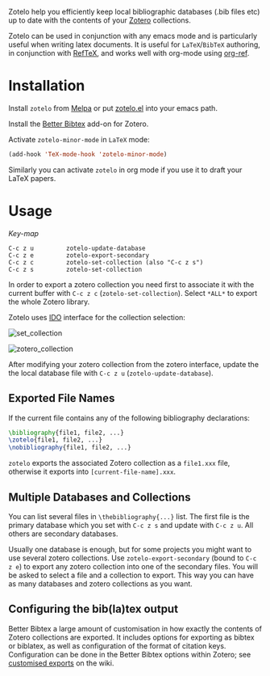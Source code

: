 Zotelo help you efficiently keep local bibliographic databases (.bib
files etc) up to date with the contents of your
[Zotero](http://www.zotero.org) collections.

Zotelo can be used in conjunction with any emacs mode and is
particularly useful when writing latex documents. It is useful for
`LaTeX`/`BibTeX` authoring, in conjunction with
[RefTeX](http://staff.science.uva.nl/~dominik/Tools/reftex/reftex-nutshell.html),
and works well with org-mode using [org-ref](https://github.com/jkitchin/org-ref).


Installation
============

Install `zotelo` from [Melpa](https://melpa.org/) or put [zotelo.el](https://raw.github.com/vitoshka/zotelo/master/zotelo.el) into your emacs path.

Install the [Better
Bibtex](https://github.com/retorquere/zotero-better-bibtex) add-on for Zotero.


Activate `zotelo-minor-mode` in `LaTeX` mode:

```lisp
(add-hook 'TeX-mode-hook 'zotelo-minor-mode)
```

Similarly you can activate `zotelo` in org mode if you use it to draft your LaTeX papers.

Usage
=====

_*Key-map*_
```
C-c z u         zotelo-update-database
C-c z e         zotelo-export-secondary
C-c z c         zotelo-set-collection (also "C-c z s")
C-c z s         zotelo-set-collection
```

In order to export a zotero collection you need first to associate it with the
current buffer with `C-c z c` (`zotelo-set-collection`). Select `*ALL*` to
export the whole Zotero library.

Zotelo uses [IDO](http://www.emacswiki.org/emacs/InteractivelyDoThings ) interface for the collection selection:

![set_collection](https://github.com/vitoshka/zotelo/raw/master/img/set_collection.png)

![zotero_collection](https://github.com/vitoshka/zotelo/raw/master/img/zotero_collection.png)

After modifying your zotero collection from the zotero interface, update the the
local database file with `C-c z u` (`zotelo-update-database`).

Exported File Names
-------------------

If the current file contains any of the following bibliography declarations:

```tex
\bibliography{file1, file2, ...}
\zotelo{file1, file2, ...}
\nobibliography{file1, file2, ...}
```

`zotelo` exports the associated Zotero collection as a `file1.xxx` file,
otherwise it exports into `[current-file-name].xxx`.


Multiple Databases and Collections
----------------------------------

You can list several files in `\thebibliography{...}` list. The first file is the primary database which you set with `C-c z s` and update with `C-c z u`. All others are secondary databases. 

Usually one database is enough, but for some projects you might want to
use several zotero collections. Use `zotelo-export-secondary` (bound to
`C-c z e`) to export any zotero collection into one of the secondary
files.  You will be asked to select a file and a collection to export.
This way you can have as many databases and zotero collections as you
want. 

Configuring the bib(la)tex output
---------------------------------

Better Bibtex a large amount of customisation in how exactly the
contents of Zotero collections are exported. It includes options for
exporting as bibtex or biblatex, as well as configuration of the format
of citation keys. Configuration can be done in the Better Bibtex options
within Zotero; see
[customised
exports](https://github.com/retorquere/zotero-better-bibtex/wiki/Customized-Exports)
on the wiki.

